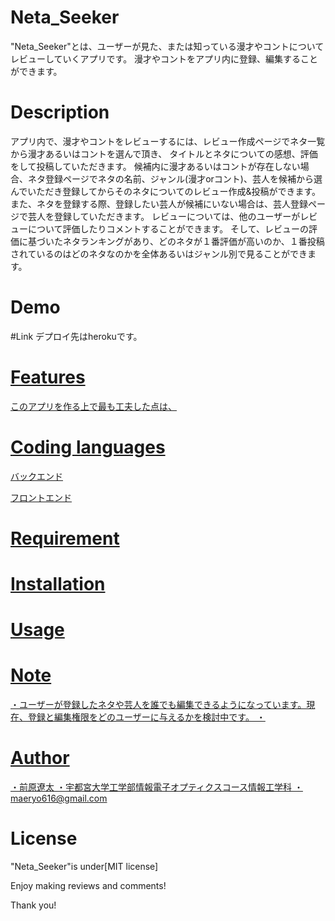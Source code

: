 # Neta_Seeker   

"Neta_Seeker"とは、ユーザーが見た、または知っている漫才やコントについてレビューしていくアプリです。
漫才やコントをアプリ内に登録、編集することができます。

# Description

アプリ内で、漫才やコントをレビューするには、レビュー作成ページでネタ一覧から漫才あるいはコントを選んで頂き、
タイトルとネタについての感想、評価をして投稿していただきます。
候補内に漫才あるいはコントが存在しない場合、ネタ登録ページでネタの名前、ジャンル(漫才orコント)、芸人を候補から選んでいただき登録してからそのネタについてのレビュー作成&投稿ができます。
また、ネタを登録する際、登録したい芸人が候補にいない場合は、芸人登録ページで芸人を登録していただきます。
レビューについては、他のユーザーがレビューについて評価したりコメントすることができます。
そして、レビューの評価に基づいたネタランキングがあり、どのネタが１番評価が高いのか、１番投稿されているのはどのネタなのかを全体あるいはジャンル別で見ることができます。


# Demo

#Link
デプロイ先はherokuです。
<a href=https://netablog2-0727.herokuapp.com/>

# Features

このアプリを作る上で最も工夫した点は、

# Coding languages
バックエンド

フロントエンド


# Requirement



# Installation

# Usage


# Note

・ユーザーが登録したネタや芸人を誰でも編集できるようになっています。現在、登録と編集権限をどのユーザーに与えるかを検討中です。
・

# Author

・前原遼太
・宇都宮大学工学部情報電子オプティクスコース情報工学科
・maeryo616@gmail.com

# License

"Neta_Seeker"is under[MIT license]

Enjoy making reviews and comments!

Thank you!